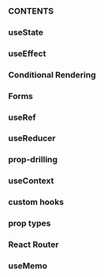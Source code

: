 ### CONTENTS

### useState
### useEffect  
### Conditional Rendering
### Forms
### useRef
### useReducer
### prop-drilling
### useContext
### custom hooks
### prop types
### React Router
### useMemo
